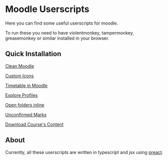 # Moodle Userscripts

Here you can find some useful userscripts for moodle.

To run these you need to have violentmonkey, tampermonkey, greasemonkey or similar installed in your browser.

## Quick Installation

[Clean Moodle](https://git.io/JXgeW)

[Custom Icons](https://git.io/JXgei)

[Timetable in Moodle](https://git.io/JXzjr)

[Explore Profiles](https://git.io/JXzjB)

[Open folders inline](https://git.io/JXgvE)

[Unconfirmed Marks](https://git.io/JXzhC)

[Download Course's Content](https://git.io/JXzhy)

## About

Currently, all these userscripts are written in typescript and jsx using [preact](https://github.com/preactjs/preact).
